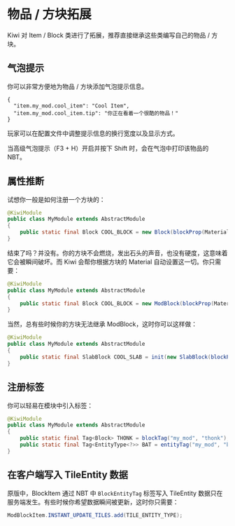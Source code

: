 # 物品 / 方块拓展

Kiwi 对 Item / Block 类进行了拓展，推荐直接继承这些类编写自己的物品 / 方块。

## 气泡提示

你可以非常方便地为物品 / 方块添加气泡提示信息。

```text
{
  "item.my_mod.cool_item": "Cool Item",
  "item.my_mod.cool_item.tip": "你正在看着一个很酷的物品！"
}
```

玩家可以在配置文件中调整提示信息的换行宽度以及显示方式。

当高级气泡提示（F3 + H）开启并按下 Shift 时，会在气泡中打印该物品的 NBT。

## 属性推断

试想你一般是如何注册一个方块的：

```java
@KiwiModule
public class MyModule extends AbstractModule
{
    public static final Block COOL_BLOCK = new Block(blockProp(Material.WOOD));
}
```

结束了吗？并没有。你的方块不会燃烧，发出石头的声音，也没有硬度，这意味着它会被瞬间破坏。而 Kiwi 会帮你根据方块的 Material 自动设置这一切。你只需要：

```java
@KiwiModule
public class MyModule extends AbstractModule
{
    public static final Block COOL_BLOCK = new ModBlock(blockProp(Material.WOOD));
}
```

当然，总有些时候你的方块无法继承 ModBlock，这时你可以这样做：

```java
@KiwiModule
public class MyModule extends AbstractModule
{
    public static final SlabBlock COOL_SLAB = init(new SlabBlock(blockProp(Material.WOOD)));
}
```

## 注册标签

你可以轻易在模块中引入标签：

```java
@KiwiModule
public class MyModule extends AbstractModule
{
    public static final Tag<Block> THONK = blockTag("my_mod", "thonk");
    public static final Tag<EntityType<?>> BAT = entityTag("my_mod", "bat");
}
```

## 在客户端写入 TileEntity 数据

原版中，BlockItem 通过 NBT 中 `BlockEntityTag` 标签写入 TileEntity 数据只在服务端发生。有些时候你希望数据瞬间被更新，这时你只需要：

```java
ModBlockItem.INSTANT_UPDATE_TILES.add(TILE_ENTITY_TYPE);
```
